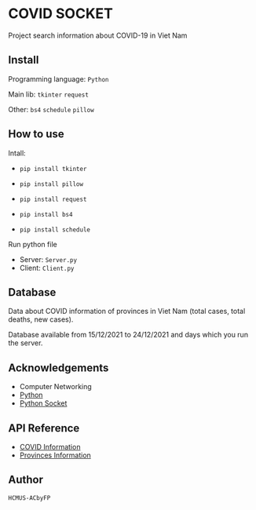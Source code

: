 
# COVID SOCKET

Project search information about COVID-19 in Viet Nam


## Install
Programming language: `Python`

Main lib: `tkinter` `request`

Other: `bs4` `schedule` `pillow`


## How to use
Intall:

- `pip install tkinter`

- `pip install pillow`

- `pip install request`

- `pip install bs4`

- `pip install schedule`

Run python file
 - Server: `Server.py`
 - Client: `Client.py`
## Database
Data about COVID information of provinces in Viet Nam (total cases, total deaths, new cases).

Database available from 15/12/2021 to 24/12/2021 and days which you run the server.
## Acknowledgements
 - Computer Networking
 - [Python](https://www.python.org/)
 - [Python Socket](https://docs.python.org/3/library/socket.html)

 

## API Reference

 - [COVID Information](https://vi.wikipedia.org/wiki/B%E1%BA%A3n_m%E1%BA%ABu:D%E1%BB%AF_li%E1%BB%87u_%C4%91%E1%BA%A1i_d%E1%BB%8Bch_COVID-19/S%E1%BB%91_ca_nhi%E1%BB%85m_theo_t%E1%BB%89nh_th%C3%A0nh_t%E1%BA%A1i_Vi%E1%BB%87t_Nam#cite_note-1)
 - [Provinces Information](https://vi.wikipedia.org/wiki/B%E1%BA%A3n_m%E1%BA%ABu:K%C3%BD_ki%E1%BB%87u_quy_%C6%B0%E1%BB%9Bc_c%C3%A1c_t%E1%BB%89nh_th%C3%A0nh_Vi%E1%BB%87t_Nam)
## Author

`HCMUS-ACbyFP`